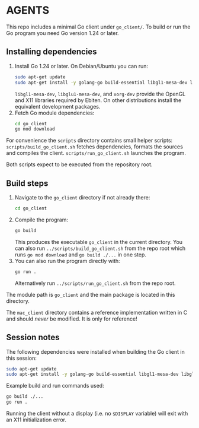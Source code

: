 # AGENTS

This repo includes a minimal Go client under `go_client/`. To build or run the Go program you need Go version 1.24 or later.

## Installing dependencies

1. Install Go 1.24 or later. On Debian/Ubuntu you can run:
   ```bash
   sudo apt-get update
   sudo apt-get install -y golang-go build-essential libgl1-mesa-dev libglu1-mesa-dev xorg-dev
   ```
   `libgl1-mesa-dev`, `libglu1-mesa-dev`, and `xorg-dev` provide the OpenGL and X11 libraries required by Ebiten.
   On other distributions install the equivalent development packages.
2. Fetch Go module dependencies:
   ```bash
   cd go_client
   go mod download
   ```

For convenience the `scripts` directory contains small helper scripts:
`scripts/build_go_client.sh` fetches dependencies, formats the sources and
compiles the client. `scripts/run_go_client.sh` launches the program.

Both scripts expect to be executed from the repository root.

## Build steps
1. Navigate to the `go_client` directory if not already there:
   ```bash
   cd go_client
   ```
2. Compile the program:
   ```bash
   go build
   ```
   This produces the executable `go_client` in the current directory.
   You can also run `../scripts/build_go_client.sh` from the repo root which
   runs `go mod download` and `go build ./...` in one step.
3. You can also run the program directly with:
   ```bash
   go run .
   ```
   Alternatively run `../scripts/run_go_client.sh` from the repo root.

The module path is `go_client` and the main package is located in this directory.

The `mac_client` directory contains a reference implementation written in C and should *never* be modified. It is only for reference!

## Session notes
The following dependencies were installed when building the Go client
in this session:

```bash
sudo apt-get update
sudo apt-get install -y golang-go build-essential libgl1-mesa-dev libglu1-mesa-dev xorg-dev
```

Example build and run commands used:

```bash
go build ./...
go run .
```

Running the client without a display (i.e. no `$DISPLAY` variable) will exit
with an X11 initialization error.
